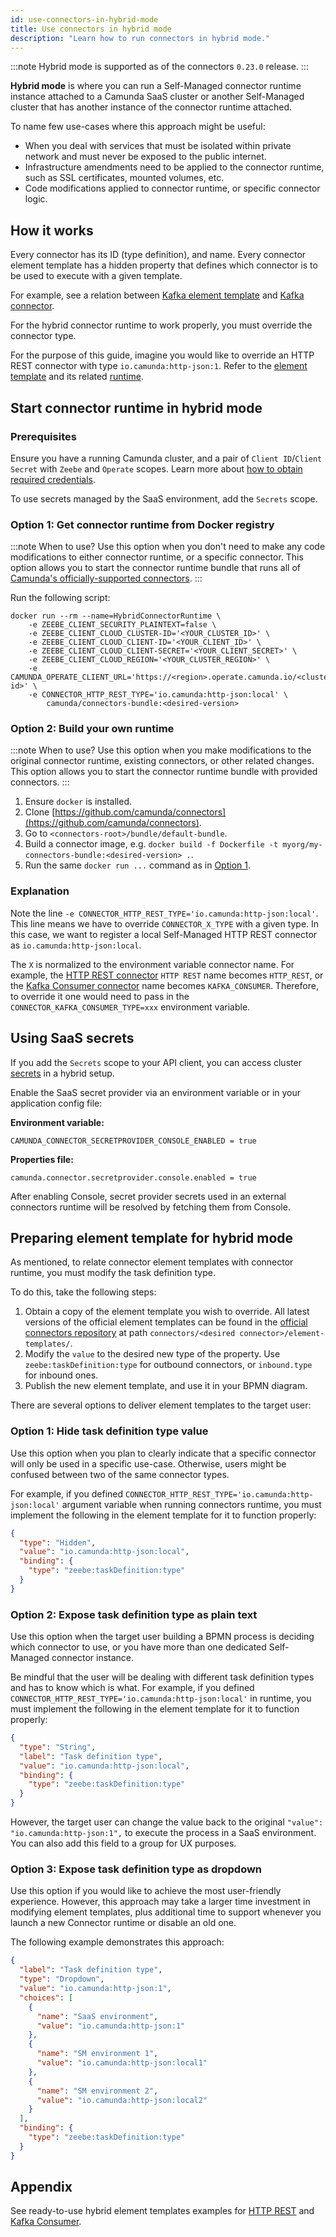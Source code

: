 ```yaml
---
id: use-connectors-in-hybrid-mode
title: Use connectors in hybrid mode
description: "Learn how to run connectors in hybrid mode."
---
```


:::note
Hybrid mode is supported as of the connectors `0.23.0` release.
:::

**Hybrid mode** is where you can run a Self-Managed connector runtime instance attached to a Camunda SaaS cluster or another Self-Managed cluster that has another instance of the connector runtime attached.

To name few use-cases where this approach might be useful:

- When you deal with services that must be isolated within private network and must never be exposed to the public internet.
- Infrastructure amendments need to be applied to the connector runtime, such as SSL certificates, mounted volumes, etc.
- Code modifications applied to connector runtime, or specific connector logic.

## How it works

Every connector has its ID (type definition), and name. Every connector element template has a hidden property that
defines which connector is to be used to execute with a given template.

For example, see a relation between [Kafka element template](https://github.com/camunda/connectors/tree/main/connectors/kafka/element-templates)
and [Kafka connector](https://github.com/camunda/connectors/blob/main/connectors/kafka/src/main/java/io/camunda/connector/kafka/inbound/KafkaExecutable.java#L20).

For the hybrid connector runtime to work properly, you must override the connector type.

For the purpose of this guide, imagine you would like to override an HTTP REST connector with type `io.camunda:http-json:1`.
Refer to the [element template](https://github.com/camunda/connectors/blob/main/connectors/http/rest/element-templates/http-json-connector.json#L50) and its related [runtime](https://github.com/camunda/connectors/blob/main/connectors/http/rest/src/main/java/io/camunda/connector/http/rest/HttpJsonFunction.java#L43).

## Start connector runtime in hybrid mode

### Prerequisites

Ensure you have a running Camunda cluster, and a pair of `Client ID`/`Client Secret` with `Zeebe` and `Operate` scopes. Learn more about [how to obtain required credentials](../../components/console/manage-clusters/manage-api-clients/).

To use secrets managed by the SaaS environment, add the `Secrets` scope.

### Option 1: Get connector runtime from Docker registry

:::note When to use?
Use this option when you don't need to make any code modifications to either connector runtime, or a specific connector.
This option allows you to start the connector runtime bundle that runs all of [Camunda's officially-supported connectors](../../components/connectors/out-of-the-box-connectors/available-connectors-overview/).
:::

Run the following script:

```shell
docker run --rm --name=HybridConnectorRuntime \
    -e ZEEBE_CLIENT_SECURITY_PLAINTEXT=false \
    -e ZEEBE_CLIENT_CLOUD_CLUSTER-ID='<YOUR_CLUSTER_ID>' \
    -e ZEEBE_CLIENT_CLOUD_CLIENT-ID='<YOUR_CLIENT_ID>' \
    -e ZEEBE_CLIENT_CLOUD_CLIENT-SECRET='<YOUR_CLIENT_SECRET>' \
    -e ZEEBE_CLIENT_CLOUD_REGION='<YOUR_CLUSTER_REGION>' \
    -e CAMUNDA_OPERATE_CLIENT_URL='https://<region>.operate.camunda.io/<cluster-id>' \
    -e CONNECTOR_HTTP_REST_TYPE='io.camunda:http-json:local' \
        camunda/connectors-bundle:<desired-version>
```

### Option 2: Build your own runtime

:::note When to use?
Use this option when you make modifications to the original connector runtime, existing connectors, or
other related changes.
This option allows you to start the connector runtime bundle with provided connectors.
:::

1. Ensure `docker` is installed.
2. Clone [https://github.com/camunda/connectors](https://github.com/camunda/connectors).
3. Go to `<connectors-root>/bundle/default-bundle`.
4. Build a connector image, e.g. `docker build -f Dockerfile -t myorg/my-connectors-bundle:<desired-version> .`.
5. Run the same `docker run ...` command as in [Option 1](#option-a-get-connectors-runtime-from-docker-registry).

### Explanation

Note the line `-e CONNECTOR_HTTP_REST_TYPE='io.camunda:http-json:local'`. This line means we have to override
`CONNECTOR_X_TYPE` with a given type. In this case, we want to register a local Self-Managed HTTP REST connector as `io.camunda:http-json:local`.

The `X` is normalized to the environment variable connector name. For example, the [HTTP REST connector](https://github.com/camunda/connectors/blob/main/connectors/http/rest/src/main/java/io/camunda/connector/http/rest/HttpJsonFunction.java#L33)
`HTTP REST` name becomes `HTTP_REST`, or the [Kafka Consumer connector](https://github.com/camunda/connectors/blob/main/connectors/kafka/src/main/java/io/camunda/connector/kafka/inbound/KafkaExecutable.java#L20) name
becomes `KAFKA_CONSUMER`. Therefore, to override it one would need to pass in the `CONNECTOR_KAFKA_CONSUMER_TYPE=xxx` environment variable.

## Using SaaS secrets

If you add the `Secrets` scope to your API client, you can access cluster [secrets](../components/connectors/use-connectors/index.md#using-secrets) in a hybrid setup.

Enable the SaaS secret provider via an environment variable or in your application config file:

**Environment variable:**

```
CAMUNDA_CONNECTOR_SECRETPROVIDER_CONSOLE_ENABLED = true
```

**Properties file:**

```
camunda.connector.secretprovider.console.enabled = true
```

After enabling Console, secret provider secrets used in an external connectors
runtime will be resolved by fetching them from Console.

## Preparing element template for hybrid mode

As mentioned, to relate connector element templates with connector runtime, you must modify the task definition type.

To do this, take the following steps:

1. Obtain a copy of the element template you wish to override. All latest versions of the official element
   templates can be found in the [official connectors repository](https://github.com/camunda/connectors) at path `connectors/<desired connector>/element-templates/`.
2. Modify the `value` to the desired new type of the property. Use `zeebe:taskDefinition:type` for outbound connectors, or `inbound.type` for inbound ones.
3. Publish the new element template, and use it in your BPMN diagram.

There are several options to deliver element templates to the target user:

### Option 1: Hide task definition type value

Use this option when you plan to clearly indicate that a specific connector will only be used in a specific use-case.
Otherwise, users might be confused between two of the same connector types.

For example, if you defined `CONNECTOR_HTTP_REST_TYPE='io.camunda:http-json:local'` argument variable when running connectors
runtime, you must implement the following in the element template for it to function properly:

```json
{
  "type": "Hidden",
  "value": "io.camunda:http-json:local",
  "binding": {
    "type": "zeebe:taskDefinition:type"
  }
}
```

### Option 2: Expose task definition type as plain text

Use this option when the target user building a BPMN process is deciding which connector to use, or you have
more than one dedicated Self-Managed connector instance.

Be mindful that the user will be dealing with different
task definition types and has to know which is what. For example, if you defined `CONNECTOR_HTTP_REST_TYPE='io.camunda:http-json:local'` in runtime, you must implement the following in the
element template for it to function properly:

```json
{
  "type": "String",
  "label": "Task definition type",
  "value": "io.camunda:http-json:local",
  "binding": {
    "type": "zeebe:taskDefinition:type"
  }
}
```

However, the target user can change the value back to the original `"value": "io.camunda:http-json:1",` to execute the process in a SaaS
environment. You can also add this field to a group for UX purposes.

### Option 3: Expose task definition type as dropdown

Use this option if you would like to achieve the most user-friendly experience. However, this approach may take a larger time investment in modifying element templates, plus additional time to support whenever you launch a new
Connector runtime or disable an old one.

The following example demonstrates this approach:

```json
{
  "label": "Task definition type",
  "type": "Dropdown",
  "value": "io.camunda:http-json:1",
  "choices": [
    {
      "name": "SaaS environment",
      "value": "io.camunda:http-json:1"
    },
    {
      "name": "SM environment 1",
      "value": "io.camunda:http-json:local1"
    },
    {
      "name": "SM environment 2",
      "value": "io.camunda:http-json:local2"
    }
  ],
  "binding": {
    "type": "zeebe:taskDefinition:type"
  }
}
```

## Appendix

See ready-to-use hybrid element templates examples for [HTTP REST](https://github.com/camunda/connectors/blob/main/connectors/http/rest/element-templates/hybrid/http-json-connector-hybrid.json) and [Kafka Consumer](https://github.com/camunda/connectors/tree/main/connectors/kafka/element-templates/hybrid).
